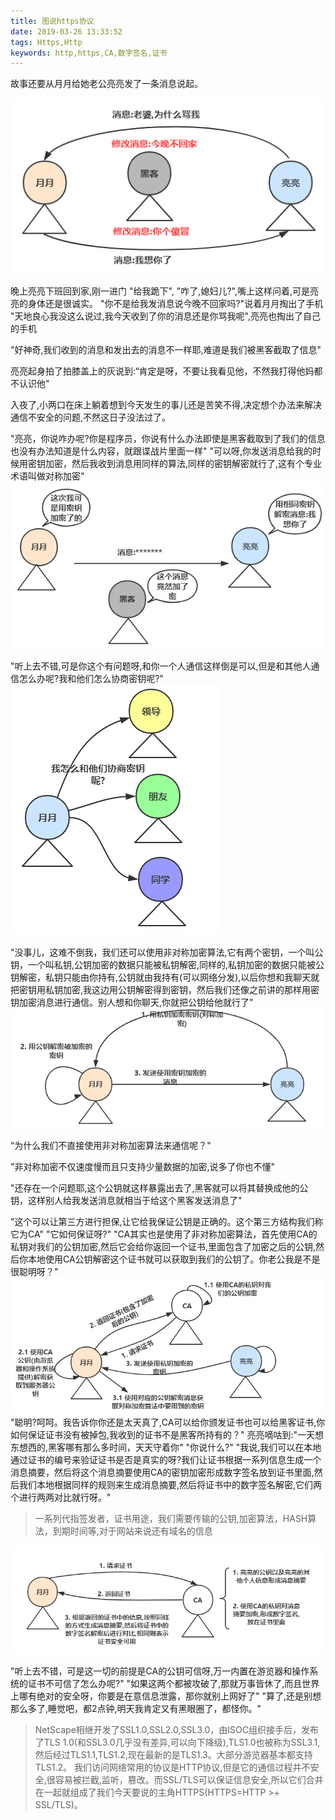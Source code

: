 ```yaml
---
title: 图说https协议
date: 2019-03-26 13:33:52
tags: Https,Http
keywords: http,https,CA,数字签名,证书
---
```


故事还要从月月给她老公亮亮发了一条消息说起。

![](/images/Https/https_message_1.png)
<!--more-->
晚上亮亮下班回到家,刚一进门
"给我跪下",
"咋了,媳妇儿?",嘴上这样问着,可是亮亮的身体还是很诚实。
"你不是给我发消息说今晚不回家吗?"说着月月掏出了手机
"天地良心我没这么说过,我今天收到了你的消息还是你骂我呢",亮亮也掏出了自己的手机

"好神奇,我们收到的消息和发出去的消息不一样耶,难道是我们被黑客截取了信息"

亮亮起身拍了拍膝盖上的灰说到:“肯定是呀，不要让我看见他，不然我打得他妈都不认识他"

入夜了,小两口在床上躺着想到今天发生的事儿还是苦笑不得,决定想个办法来解决通信不安全的问题,不然这日子没法过了。

"亮亮，你说咋办呢?你是程序员，你说有什么办法即使是黑客截取到了我们的信息也没有办法知道是什么内容，就跟谍战片里面一样"
"可以呀,你发送消息给我的时候用密钥加密，然后我收到消息用同样的算法,同样的密钥解密就行了,这有个专业术语叫做对称加密"
![](/images/Https/https_message_2.png)

"听上去不错,可是你这个有问题呀,和你一个人通信这样倒是可以,但是和其他人通信怎么办呢?我和他们怎么协商密钥呢?"
![](/images/Https/https_message_3.png)

"没事儿，这难不倒我，我们还可以使用非对称加密算法,它有两个密钥，一个叫公钥，一个叫私钥,公钥加密的数据只能被私钥解密,同样的,私钥加密的数据只能被公钥解密，私钥只能由你持有,公钥就由我持有(可以网络分发),以后你想和我聊天就把密钥用私钥加密,我这边用公钥解密得到密钥，然后我们还像之前讲的那样用密钥加密消息进行通信。别人想和你聊天,你就把公钥给他就行了"
![](/images/Https/https_message_4.png)

“为什么我们不直接使用非对称加密算法来通信呢？"

"非对称加密不仅速度慢而且只支持少量数据的加密,说多了你也不懂"

"还存在一个问题耶,这个公钥就这样暴露出去了,黑客就可以将其替换成他的公钥，这样别人给我发送消息就相当于给这个黑客发送消息了"

"这个可以让第三方进行担保,让它给我保证公钥是正确的。这个第三方结构我们称它为CA"
"它如何保证呀?"
"CA其实也是使用了非对称加密算法，首先使用CA的私钥对我们的公钥加密,然后它会给你返回一个证书,里面包含了加密之后的公钥,然后你本地使用CA公钥解密这个证书就可以获取到我们的公钥了。你老公我是不是很聪明呀？"
![](/images/Https/https_message_5.png)
"聪明?呵呵。我告诉你你还是太天真了,CA可以给你颁发证书也可以给黑客证书,你如何保证证书没有被掉包,我收到的证书不是黑客所持有的？"
亮亮嘀咕到:"一天想东想西的,黑客哪有那么多时间，天天守着你"
"你说什么?"
"我说,我们可以在本地通过证书的编号来验证证书是否是真实的呀?我们让证书根据一系列信息生成一个消息摘要，然后将这个消息摘要使用CA的密钥加密形成数字签名放到证书里面,然后我们本地根据同样的规则来生成消息摘要,然后将证书中的数字签名解密,它们两个进行两两对比就行呀。"
>一系列代指签发者，证书用途，我们需要传输的公钥,加密算法，HASH算法，到期时间等,对于网站来说还有域名的信息

![](/images/Https/https_message_6.png)

"听上去不错，可是这一切的前提是CA的公钥可信呀,万一内置在游览器和操作系统的证书不可信了怎么办呢?"
"如果这两个都被攻破了,那就万事皆休了,而且世界上哪有绝对的安全呀，你要是在意信息泄露，那你就别上网好了"
"算了,还是别想那么多了,睡觉吧，都2点钟,明天我肯定又有黑眼圈了，都怪你。"

>NetScape相继开发了SSL1.0,SSL2.0,SSL3.0，由ISOC组织接手后，发布了TLS 1.0(和SSL3.0几乎没有差异,可以向下降级),TLS1.0也被称为SSL3.1,然后经过TLS1.1,TLS1.2,现在最新的是TLS1.3。大部分游览器基本都支持TLS1.2。
>我们访问网络常用的协议是HTTP协议,但是它的通信过程并不安全,很容易被拦截,监听，篡改。而SSL/TLS可以保证信息安全,所以它们合并在一起就组成了我们今天要说的主角HTTPS(HTTPS=HTTP >+ SSL/TLS)。

